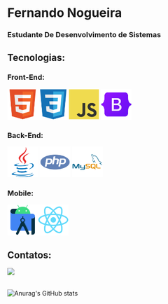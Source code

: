 # Fernando Nogueira 

### Estudante De Desenvolvimento de Sistemas

## Tecnologias:

### Front-End:

<img height=70 src="https://github.com/devicons/devicon/blob/v2.15.1/icons/html5/html5-original.svg"/><img height=70 src="https://github.com/devicons/devicon/blob/v2.15.1/icons/css3/css3-original.svg" /><img height=70 src="https://github.com/devicons/devicon/blob/v2.15.1/icons/javascript/javascript-original.svg"/> <img height=70 src="https://github.com/devicons/devicon/blob/v2.15.1/icons/bootstrap/bootstrap-original.svg">

### Back-End:

<img height=70 src="https://github.com/devicons/devicon/blob/v2.15.1/icons/java/java-original.svg"/> <img height=70 src="https://github.com/devicons/devicon/blob/v2.15.1/icons/php/php-plain.svg"> <img height=70 src="https://github.com/devicons/devicon/blob/v2.15.1/icons/mysql/mysql-original-wordmark.svg">

### Mobile:

<img height=70 src="https://github.com/devicons/devicon/blob/v2.15.1/icons/androidstudio/androidstudio-original.svg"><img height=70 src="https://github.com/devicons/devicon/blob/v2.15.1/icons/react/react-original.svg">

## Contatos:

<a href="https://www.linkedin.com/in/fernando-nogueira-5a2309234/"> <img src="https://img.shields.io/badge/linkedin-%230077B5.svg?style=for-the-badge&logo=linkedin">  </a>
##
![Anurag's GitHub stats](https://github-readme-stats.vercel.app/api?username=FernandoNogueiraDev&show_icons=true&theme=tokyonight)
